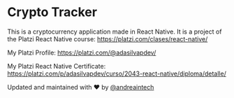# Crypto Tracker
This is a cryptocurrency application made in React Native. It is a project of the Platzi React Native course: https://platzi.com/clases/react-native/

My Platzi Profile: https://platzi.com/@adasilvapdev/

My Platzi React Native Certificate: https://platzi.com/p/adasilvapdev/curso/2043-react-native/diploma/detalle/



Updated and maintained with ❤️ by [@andreaintech](https://andreaintech.github.io/web/)
